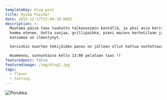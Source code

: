 ```yaml
---
templateKey: blog-post
title: Hyvää Paivää!
date: 2016-12-17T15:04:10.000Z
description: >-
  Muutama päivä taas touhuttu talkoovoimin kentällä, ja yksi asia kerrallaan
  homma etenee. Uutta suojaa, grillipaikka, pieni mainos kerhotilaan ja uutta
  katsomoa on ilmestynyt. 

  Varsinkin nuorten tekijöiden panos on jälleen ollut hattua nostettava suoritus. 

  Huomenna, sunnuntaina kello 13:00 pelataan taas !!
featuredpost: false
featuredimage: /img/blog1.jpg
tags:
  - flavor
  - tasting
---
```

![Porukka](/img/blog1.jpg)